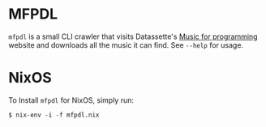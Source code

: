 # MFPDL
`mfpdl` is a small CLI crawler that visits Datassette's [Music for
programming](http://musicforprogramming.net) website and downloads all the music it
can find. See `--help` for usage.

# NixOS
To Install `mfpdl` for NixOS, simply run:
```shell
$ nix-env -i -f mfpdl.nix
```
